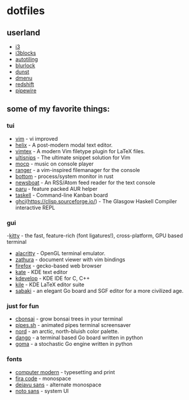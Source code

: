 # dotfiles

## userland
- [i3](https://github.com/i3/i3)
- [i3blocks](https://github.com/vivien/i3blocks)
- [autotiling](https://github.com/nwg-piotr/autotiling)
- [blurlock](https://github.com/karulont/i3lock-blur)
- [dunst](https://github.com/dunst-project/dunst)
- [dmenu](https://git.suckless.org/dmenu/log.html)
- [redshift](https://github.com/jonls/redshift)
- [pipewire](https://gitlab.freedesktop.org/pipewire/pipewire/)

## some of my favorite things:

### tui
- [vim](https://github.com/vim/vim) - vi improved
- [helix](https://github.com/helix-editor/helix) - A post-modern modal text editor.
- [vimtex](https://github.com/lervag/vimtex) - A modern Vim filetype plugin for LaTeX files. 
- [ultisnips](https://github.com/SirVer/ultisnips) - The ultimate snippet solution for Vim
- [mocp](https://github.com/jonsafari/mocp) - music on console player
- [ranger](https://github.com/ranger/ranger) - a vim-inspired filemanager for the console
- [bottom](https://github.com/ClementTsang/bottom) - process/system monitor in rust
- [newsboat](https://newsboat.org/) - An RSS/Atom feed reader for the text console
- [paru](https://github.com/Morganamilo/paru) - feature packed AUR helper
- [taskell](https://github.com/smallhadroncollider/taskell) -  Command-line Kanban board
- [ghci](https://www.haskell.org/ghc/)(https://clisp.sourceforge.io/) - The Glasgow Haskell Compiler interactive REPL 

### gui
-[kitty](https://github.com/kovidgoyal/kitty) - the fast, feature-rich (font ligatures!), cross-platform, GPU based terminal
- [alacritty](https://github.com/alacritty/alacritty) - OpenGL terminal emulator.
- [zathura](https://git.pwmt.org/pwmt/zathura) - document viewer with vim bindings
- [firefox](https://searchfox.org/mozilla-central/source) - gecko-based web browser
- [kate](https://invent.kde.org/utilities/kate) - KDE text editor
- [kdevelop](https://invent.kde.org/kdevelop) - KDE IDE for C, C++
- [kile](https://invent.kde.org/office/kile) - KDE LaTeX editor suite
- [sabaki](https://github.com/SabakiHQ/Sabaki) - an elegant Go board and SGF editor for a more civilized age.

### just for fun
- [cbonsai](https://gitlab.com/jallbrit/cbonsai) - grow bonsai trees in your terminal
- [pipes.sh](https://github.com/pipeseroni/pipes.sh) - animated pipes terminal screensaver
- [nord](https://github.com/arcticicestudio/nord) - an arctic, north-bluish color palette.
- [dango](https://github.com/gsobell/dango) - a terminal based Go board written in python
- [goma](https://github.com/gsobell/goma) - a stochastic Go engine written in python

### fonts
- [computer modern](https://cm-unicode.sourceforge.io/index.html) - typesetting and print
- [fira code](https://github.com/tonsky/FiraCode) - monospace
- [dejavu sans](https://github.com/dejavu-fonts/dejavu-fonts) - alternate monospace
- [noto sans](https://github.com/notofonts) - system UI
